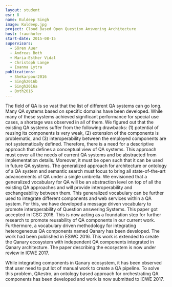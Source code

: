 ```yaml
---
layout: student
esr: 8
name: Kuldeep Singh
image: Kuldeep.jpg
project: Cloud Based Open Question Answering Architecture
host: fraunhofer
start-date: 2015-08-15
supervisors:
  - Sören Auer
  - Andreas Both
  - Maria-Esther Vidal
  - Christoph Lange
  - Ioanna Lytra
publications:
  - Shekarpour2016
  - Singh2016b
  - Singh2016a
  - Both2016
---
```

The field of QA is so vast that the list of different QA systems can go long. Many QA systems based on specific domains have been developed. While many of these systems achieved significant performance for special use cases, a shortage was observed in all of them. We figured out that the existing QA systems suffer from the following drawbacks: (1) potential of reusing its components is very weak, (2) extension of the components is problematic, and (3) interoperability between the employed components are not systematically defined. Therefore, there is a need for a descriptive approach that defines a conceptual view of QA systems. This approach must cover all the needs of current QA systems and be abstracted from implementation details. Moreover, it must be open such that it can be used in future QA systems. The generalized approach for architecture or ontology of a QA system and semantic search must focus to bring all state-of-the-art advancements of QA under a single umbrella. We envisioned that a generalized vocabulary for QA will be an abstraction level on top of all the existing QA approaches and will provide interoperability and exchangeability between them. This generalized vocabulary can be further used to integrate different components and web services within a QA system. For this, we have developed a message driven vocabulary to promote interoperability of Question answering Systems. This paper got accepted in ICSC 2016. This is now acting as a foundation step for further research to promote reusability of QA components in our current work. Furthermore, a vocabulary driven methodology for integrating heterogeneous QA components named Qanary has been developed. The work had been published in ESWC 2016. This work is extended to create the Qanary ecosystem with independent QA components integrated in Qanary architecture. The paper describing the ecosystem is now under review in ICWE 2017.

While integrating components in Qanary ecosystem, it has been observed that user need to put lot of manual work to create a QA pipeline. To solve this problem, QAestro, an ontology based approach for orchestrating QA components has been developed and work is now submitted to ICWE 2017.
